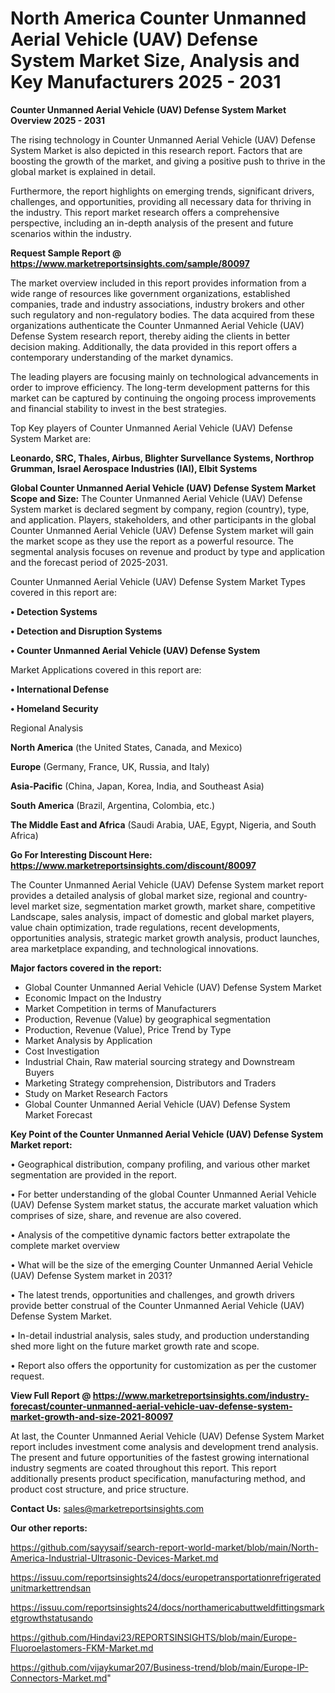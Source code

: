 # North America Counter Unmanned Aerial Vehicle (UAV) Defense System Market Size, Analysis and Key Manufacturers 2025 - 2031

<Strong> Counter Unmanned Aerial Vehicle (UAV) Defense System Market Overview 2025 - 2031</strong>

The rising technology in Counter Unmanned Aerial Vehicle (UAV) Defense System Market is also depicted in this research report. Factors that are boosting the growth of the market, and giving a positive push to thrive in the global market is explained in detail.

Furthermore, the report highlights on emerging trends, significant drivers, challenges, and opportunities, providing all necessary data for thriving in the industry. This report market research offers a comprehensive perspective, including an in-depth analysis of the present and future scenarios within the industry.

<strong>Request Sample Report @ <a href=https://www.marketreportsinsights.com/sample/80097>https://www.marketreportsinsights.com/sample/80097</a></strong>

The market overview included in this report provides information from a wide range of resources like government organizations, established companies, trade and industry associations, industry brokers and other such regulatory and non-regulatory bodies. The data acquired from these organizations authenticate the Counter Unmanned Aerial Vehicle (UAV) Defense System research report, thereby aiding the clients in better decision making. Additionally, the data provided in this report offers a contemporary understanding of the market dynamics.

The leading players are focusing mainly on technological advancements in order to improve efficiency. The long-term development patterns for this market can be captured by continuing the ongoing process improvements and financial stability to invest in the best strategies.

Top Key players of Counter Unmanned Aerial Vehicle (UAV) Defense System Market are:

<strong>Leonardo, SRC, Thales, Airbus, Blighter Survellance Systems, Northrop Grumman, Israel Aerospace Industries (IAI), Elbit Systems</strong>

<strong><b>Global Counter Unmanned Aerial Vehicle (UAV) Defense System Market Scope and Size:</b></strong>
The Counter Unmanned Aerial Vehicle (UAV) Defense System market is declared segment by company, region (country), type, and application. Players, stakeholders, and other participants in the global Counter Unmanned Aerial Vehicle (UAV) Defense System market will gain the market scope as they use the report as a powerful resource. The segmental analysis focuses on revenue and product by type and application and the forecast period of 2025-2031.

Counter Unmanned Aerial Vehicle (UAV) Defense System Market Types covered in this report are:

<strong>• Detection Systems

• Detection and Disruption Systems

• Counter Unmanned Aerial Vehicle (UAV) Defense System</strong>

Market Applications covered in this report are:

<strong>• International Defense

• Homeland Security</strong> 

Regional Analysis

<strong>North America</strong> (the United States, Canada, and Mexico)

<strong>Europe</strong> (Germany, France, UK, Russia, and Italy)

<strong>Asia-Pacific</strong> (China, Japan, Korea, India, and Southeast Asia)

<strong>South America</strong> (Brazil, Argentina, Colombia, etc.)

<strong>The Middle East and Africa</strong> (Saudi Arabia, UAE, Egypt, Nigeria, and South Africa)

<strong>Go For Interesting Discount Here: <a href=https://www.marketreportsinsights.com/discount/80097>https://www.marketreportsinsights.com/discount/80097</a></strong>

The Counter Unmanned Aerial Vehicle (UAV) Defense System market report provides a detailed analysis of global market size, regional and country-level market size, segmentation market growth, market share, competitive Landscape, sales analysis, impact of domestic and global market players, value chain optimization, trade regulations, recent developments, opportunities analysis, strategic market growth analysis, product launches, area marketplace expanding, and technological innovations.

<strong><b>Major factors covered in the report:</b></strong>
<ul>
  <li>Global Counter Unmanned Aerial Vehicle (UAV) Defense System Market </li>
  <li>Economic Impact on the Industry</li>
  <li>Market Competition in terms of Manufacturers</li>
  <li>Production, Revenue (Value) by geographical segmentation</li>
  <li>Production, Revenue (Value), Price Trend by Type</li>
  <li>Market Analysis by Application</li>
  <li>Cost Investigation</li>
  <li>Industrial Chain, Raw material sourcing strategy and Downstream Buyers</li>
  <li>Marketing Strategy comprehension, Distributors and Traders</li>
  <li>Study on Market Research Factors</li>
  <li>Global Counter Unmanned Aerial Vehicle (UAV) Defense System Market Forecast</li>
</ul>

<strong><b>Key Point of the Counter Unmanned Aerial Vehicle (UAV) Defense System Market report:</b></strong>

• Geographical distribution, company profiling, and various other market segmentation are provided in the report.

• For better understanding of the global Counter Unmanned Aerial Vehicle (UAV) Defense System market status, the accurate market valuation which comprises of size, share, and revenue are also covered.

• Analysis of the competitive dynamic factors better extrapolate the complete market overview

• What will be the size of the emerging Counter Unmanned Aerial Vehicle (UAV) Defense System market in 2031?

• The latest trends, opportunities and challenges, and growth drivers provide better construal of the Counter Unmanned Aerial Vehicle (UAV) Defense System Market.

• In-detail industrial analysis, sales study, and production understanding shed more light on the future market growth rate and scope.

• Report also offers the opportunity for customization as per the customer request.

<strong><b>View Full Report @ <a href=https://www.marketreportsinsights.com/industry-forecast/counter-unmanned-aerial-vehicle-uav-defense-system-market-growth-and-size-2021-80097>https://www.marketreportsinsights.com/industry-forecast/counter-unmanned-aerial-vehicle-uav-defense-system-market-growth-and-size-2021-80097</a></b></strong>


At last, the Counter Unmanned Aerial Vehicle (UAV) Defense System Market report includes investment come analysis and development trend analysis. The present and future opportunities of the fastest growing international industry segments are coated throughout this report. This report additionally presents product specification, manufacturing method, and product cost structure, and price structure.

<strong>Contact Us:</strong>
sales@marketreportsinsights.com

<strong>Our other reports:</strong>

<a href=https://github.com/sayysaif/search-report-world-market/blob/main/North-America-Industrial-Ultrasonic-Devices-Market.md>https://github.com/sayysaif/search-report-world-market/blob/main/North-America-Industrial-Ultrasonic-Devices-Market.md</a>

<a href=https://issuu.com/reportsinsights24/docs/europetransportationrefrigeratedunitmarkettrendsan>https://issuu.com/reportsinsights24/docs/europetransportationrefrigeratedunitmarkettrendsan</a>

<a href=https://issuu.com/reportsinsights24/docs/northamericabuttweldfittingsmarketgrowthstatusando>https://issuu.com/reportsinsights24/docs/northamericabuttweldfittingsmarketgrowthstatusando</a>

<a href=https://github.com/Hindavi23/REPORTSINSIGHTS/blob/main/Europe-Fluoroelastomers-FKM-Market.md>https://github.com/Hindavi23/REPORTSINSIGHTS/blob/main/Europe-Fluoroelastomers-FKM-Market.md</a>

<a href=https://github.com/vijaykumar207/Business-trend/blob/main/Europe-IP-Connectors-Market.md>https://github.com/vijaykumar207/Business-trend/blob/main/Europe-IP-Connectors-Market.md</a>"
